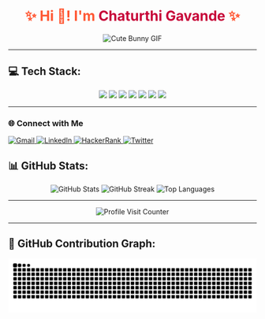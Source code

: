 <h1 align="center" style="color:#FF5733;">✨ Hi 👋! I'm <span style="color:#C70039;">Chaturthi Gavande</span> ✨</h1>

<div align="center">
  <img src="https://media3.giphy.com/media/kBa3lyXcK5pcOJDUkW/giphy.gif?cid=6c09b952l2tfigx4m7qhmoiq0rh8lbp1xg77y7igexi1or39&ep=v1_internal_gif_by_id&rid=giphy.gif&ct=g" alt="Cute Bunny GIF" width="400"/>
</div>

---

## 💻 Tech Stack:
<div align="center">
  <img src="https://img.shields.io/badge/c-%2300599C.svg?style=for-the-badge&logo=c&logoColor=white" />
  <img src="https://img.shields.io/badge/c++-%2300599C.svg?style=for-the-badge&logo=c%2B%2B&logoColor=white" />
  <img src="https://img.shields.io/badge/java-%23ED8B00.svg?style=for-the-badge&logo=openjdk&logoColor=white" />
  <img src="https://img.shields.io/badge/python-3670A0?style=for-the-badge&logo=python&logoColor=ffdd54" />
  <img src="https://img.shields.io/badge/html5-%23E34F26.svg?style=for-the-badge&logo=html5&logoColor=white" />
  <img src="https://img.shields.io/badge/javascript-%23323330.svg?style=for-the-badge&logo=javascript&logoColor=%23F7DF1E" />
  <img src="https://img.shields.io/badge/GoogleCloud-%234285F4.svg?style=for-the-badge&logo=google-cloud&logoColor=white" />
</div>

---
### 🌐 Connect with Me
<div align="left">
  <a href="mailto:science.and.technology728@gmail.com" target="_blank">
    <img src="https://img.shields.io/static/v1?message=Gmail&logo=gmail&label=&color=D14836&logoColor=white&labelColor=&style=for-the-badge" height="35" alt="Gmail" />
  </a>
  <a href="https://www.linkedin.com/in/chaturthi-gavande-9188b22b8?utm_source=share&utm_campaign=share_via&utm_content=profile&utm_medium=android_app" target="_blank">
    <img src="https://img.shields.io/static/v1?message=LinkedIn&logo=linkedin&label=&color=0077B5&logoColor=white&labelColor=&style=for-the-badge" height="35" alt="LinkedIn" />
  </a>
  <a href="https://www.hackerrank.com/profile/science_and_tec1" target="_blank">
    <img src="https://img.shields.io/static/v1?message=HackerRank&logo=hackerrank&label=&color=2EC866&logoColor=white&labelColor=&style=for-the-badge" height="35" alt="HackerRank" />
  </a>
  <a href="https://x.com/ChaturthiG52702" target="_blank">
    <img src="https://img.shields.io/static/v1?message=Twitter&logo=twitter&label=&color=1DA1F2&logoColor=white&labelColor=&style=for-the-badge" height="35" alt="Twitter" />
  </a>
</div>



## 📊 GitHub Stats:
<div align="center">
  <img src="https://github-readme-stats.vercel.app/api?username=Chaturthi678&theme=radical&hide_border=false&include_all_commits=false&count_private=false" alt="GitHub Stats" />
  <img src="https://github-readme-streak-stats.herokuapp.com/?user=Chaturthi678&theme=radical&hide_border=false" alt="GitHub Streak" />
  <img src="https://github-readme-stats.vercel.app/api/top-langs/?username=Chaturthi678&theme=radical&hide_border=false&include_all_commits=false&count_private=false&layout=compact" alt="Top Languages" />
</div>

---

<div align="center">
  <img src="https://visitcount.itsvg.in/api?id=Chaturthi678&label=Profile%20Views&pretty=true" alt="Profile Visit Counter" />
</div>

---

## 🐍 GitHub Contribution Graph:
<div align="center">
  <img src="https://raw.githubusercontent.com/Chaturthi678/Chaturthi678/output/snake.svg" alt="Snake Animation" />
</div>